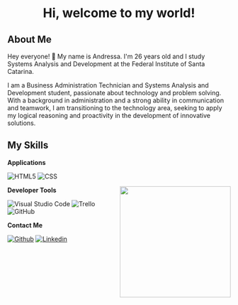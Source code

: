 <h1 align="center">Hi, welcome to my world!</h1>

## About Me 

Hey everyone! :purple_heart: My name is Andressa. I'm 26 years old and I study Systems Analysis and Development at the Federal Institute of Santa Catarina.

I am a Business Administration Technician and Systems Analysis and Development student, passionate about technology and problem solving. With a background in administration and a strong ability in communication and teamwork, I am transitioning to the technology area, seeking to apply my logical reasoning and proactivity in the development of innovative solutions.


 ## My Skills

 **Applications**


![HTML5](https://img.shields.io/badge/-HTML5-333333?style=flat&logo=HTML5)
![CSS](https://img.shields.io/badge/-CSS-333333?style=flat&logo=CSS3&logoColor=1572B6)

<img align= "right" width= "250" src= "https://pa1.narvii.com/6580/8098c6e9207376889eeb0532d9f5a0723c4d73f5_hq.gif"/>

**Developer Tools**

![Visual Studio Code](https://img.shields.io/badge/-Visual%20Studio%20Code-333333?style=flat&logo=visual-studio-code&logoColor=007ACC)
![Trello](https://img.shields.io/badge/-Trello-333333?style=flat&logo=trello&logoColor=007ACC)
![GitHub](https://img.shields.io/badge/-GitHub-333333?style=flat&logo=github)

**Contact Me**

[![Github](https://img.shields.io/badge/-Github-333?style=flat&logo=Github&logoColor=white)](https://github.com/AndressasAntunes/)
[![Linkedin](https://img.shields.io/badge/-LinkedIn-blue?style=flat&logo=Linkedin&logoColor=white)](https://www.linkedin.com/in/andressa-dos-santos-antunes-76208b256/)

